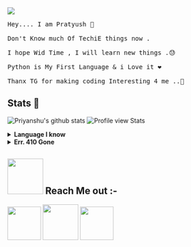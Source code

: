 
<img src="https://i.pinimg.com/originals/25/26/93/252693b8a96eb697c5e889e0165929bf.gif">

<pre>
Hey.... I am Pratyush 🚶<br>
Don't Know much Of TechiE things now .<br>
I hope Wid Time , I will learn new things .😓<br>
Python is My First Language & i Love it ❤️<br>
Thanx TG for making coding Interesting 4 me ..🤕 </pre>



## Stats 🌟


![Priyanshu's github stats](https://github-readme-stats.vercel.app/api?username=bhardwajjEE&theme=vue&count_private=true&show_icons=true&cache_seconds=1800)
![Profile view Stats](https://komarev.com/ghpvc/?username=bhardwajjEE&style=flat-square)

<details>
<summary><b>Language I know</b></summary>
<b>Python</b>
 </details>

<details>
<summary><b>Err. 410 Gone</b></summary>
<b>The thing you Looking for No Longer Exists.</b>
 </details>



## <img src="https://s2.gifyu.com/images/zjszctwh68cnufnrkzqs.gif" width="80px"> Reach Me out :-

[<img src="https://i.ibb.co/9GjV9dZ/Beautiful-Instagram-logo-icon-social-media-png.png" width="75">](https://instagram.com/priyanshu_bhardwajji)
[<img src="https://i.ibb.co/nRkyYzQ/telegram-app.png" width="80">](https://telegram.me/priyanshu_bhardwaj)
[<img src="https://i.ibb.co/F6Xmbmx/pngaaa-com-1009358.png" width="75">](mailto:itispriyanshu@gmail.com)
